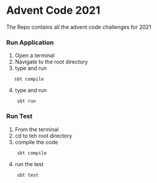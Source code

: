 # Advent Code 2021
The Repo contains all the advent code challenges for 2021

### Run Application
1. Open a terminal
1. Navigate to the root directory
2. type and run

```
   sbt compile 
```
4. type and run

```
    sbt run
```

### Run Test

1. From the terminal
2. cd to teh root directory
3. compile the code

```aidl
    sbt compile
```

4. run the test
```aidl
    sbt test
```